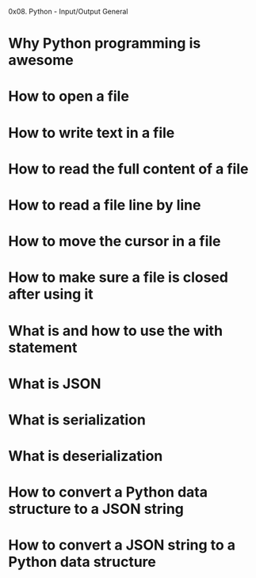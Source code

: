 0x08. Python - Input/Output
General
   # Why Python programming is awesome
   # How to open a file
   # How to write text in a file
   # How to read the full content of a file
   # How to read a file line by line
   # How to move the cursor in a file
   # How to make sure a file is closed after using it
   # What is and how to use the with statement
   # What is JSON
   # What is serialization
   # What is deserialization
   # How to convert a Python data structure to a JSON string
   # How to convert a JSON string to a Python data structure